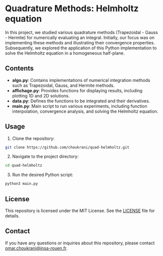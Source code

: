 # Quadrature Methods: Helmholtz equation 

In this project, we studied various quadrature methods (Trapezoidal - Gauss - Hermite) for numerically evaluating an integral. Initially, our focus was on implementing these methods and illustrating their convergence properties. Subsequently, we explored the application of this Python implementation to solve the Helmholtz equation in a homogeneous half-plane. 

## Contents

- **algo.py**: Contains implementations of numerical integration methods such as Trapezoidal, Gauss, and Hermite methods.
- **affichage.py**: Provides functions for displaying results, including plotting 1D and 2D solutions.
- **data.py**: Defines the functions to be integrated and their derivatives.
- **main.py**: Main script to run various experiments, including function interpolation, convergence analysis, and solving the Helmholtz equation.

## Usage

1. Clone the repository:

```bash
git clone https://github.com/choukrani/quad-helmholtz.git
```

2. Navigate to the project directory:

```bash
cd quad-helmholtz
```

3. Run the desired Python script:

```bash
python3 main.py
```


## License

This repository is licensed under the MIT License. See the [LICENSE](LICENSE) file for details.


## Contact

If you have any questions or inquiries about this repository, please contact [omar.choukrani@insa-rouen.fr](mailto:omar.choukrani@insa-rouen.fr).

